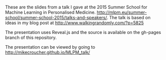 These are the slides from a talk I gave at the 2015 Summer School for Machine Learning in Personalised Medicine.  http://mlpm.eu/summer-school/summer-school-2015/talks-and-speakers/. The talk is based on ideas in my blog post at http://www.walkingrandomly.com/?p=5825

The presentation uses Reveal.js and the source is available on the gh-pages branch of this repository.

The presentation can be viewed by going to http://mikecroucher.github.io/MLPM_talk/
